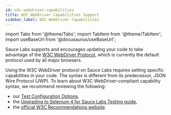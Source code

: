 ```yaml
---
id: w3c-webdriver-capabilities
title: W3C WebDriver Capabilities Support
sidebar_label: W3C WebDriver Capabilities
---
```


import Tabs from '@theme/Tabs';
import TabItem from '@theme/TabItem';
import useBaseUrl from '@docusaurus/useBaseUrl';

Sauce Labs supports and encourages updating your code to take advantage of the [W3C WebDriver Protocol](/dev/glossary/#w3c-webdriver-protocol), which is currently the default protocol used by all major browsers. 

Using the W3C WebDriver protocol on Sauce Labs requires setting specific capabilities in your code. The syntax is different from its predecessor, JSON Wire Protocol (JWP). To learn about W3C WebDriver-compliant capability syntax, we recommend reviewing the following:

* our [Test Configuration Options](/dev/test-configuration-options),  
* the [Upgrading to Selenium 4 for Sauce Labs Testing guide](/docs/web-apps/selenium/selenium4),  
* the [official W3C Recommendations website](https://www.w3.org/TR/webdriver1/#capabilities).